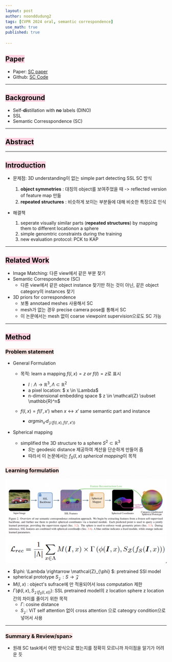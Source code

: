 ```yaml
---
layout: post
author: noonddudung2
tags: [CVPR 2024 oral, semantic correspondence]
use_math: true
published: true

---
```

<!-- # <span style="color: black; background-color: #ffebb4"> [논문리뷰] Improving Semantic Correspondence with Veiwpoint-Guided Spherical Maps</span> -->
## <span style="color: black; background-color: #ffd1df">Paper</span>
* Paper: [SC paper](https://arxiv.org/pdf/2312.13216)
* Github: [SC Code](https://github.com/VICO-UoE/SphericalMaps)

---

## <span style="color: black; background-color: #ffd1df">Background</span>
* Self-**di**stillation with **no** labels (DINO)
* SSL
* Semantic Corresspondence (SC)


---

## <span style="color: black; background-color: #ffd1df">Abstract</span>

---

## <span style="color: black; background-color: #ffd1df">Introduction</span>
* 문제점: 3D understanding이 없는 simple part detecting SSL SC 방식
  1. **object symmetries** : 대칭의 object를 보여주었을 때 -> reflected version of feature map 만듦
  2. **repeated structures** : 비슷하게 보이는 부분들에 대해 비슷한 특징으로 인식
  
* 해결책
  1. seperate visually similar parts (**repeated structures**) by mapping them to different locationon a sphere
  2. simple genomtric constraints during the training
  3. new evaluation protocol: PCK to KAP

---

## <span style="color: black; background-color: #ffd1df">Related Work</span>
* Image Matching: 다른 view에서 같은 부분 찾기
* Semantic Correspondence (SC)
  * 다른 view에서 같은 object instance 찾기만 하는 것이 아닌, 같은 object category의 instances 찾기
* 3D priors for correspondence
  * 보통 annotaed meshes 사용해서 SC
  * mesh가 없는 경우 precise camera pose를 통해서 SC
  * 이 논문에서는 mesh 없이 coarse viewpoint supervision으로도 SC 가능

---

## <span style="color: black; background-color: #ffd1df">Method</span>
### <span style="color: black; background-color: #ffe4e1">Problem statement</span>
* General Formulation
  * 목적: learn a mapping $f(I,x)=z \ or \ f(I)=z$로 표시
    * $I: \Lambda \rightarrow \mathbb{R}^3, \Lambda \subset \mathbb{R}^2$
    * a pixel location: $ x \in \Lambda$
    * n-dimensional embedding space $ z \in \mathcal{Z} \subset \mathbb{R}^n$
  
  * $f(I,x) = f(I',x')$ when $x \leftrightarrow x'$ same semantic part and instance
    * $argmin_{x'}d_{\mathcal{Z}(f(I,x),f(I',x'))}$

* Spherical mapping
  * simplified the 3D structure to a sphere $S^2 \subset \mathbb{R}^3$
    * $S$는 geodesic distance 제공하여 계산을 단순하게 만들어 줌
    * 따라서 이 논문에서는 $f_{S}(I,x)$ *spherical mapping*이 목적

### <span style="color: black; background-color: #ffe4e1">Learning formulation</span>
![sc_pipeline](images/sc/sc_pipeline.png)
![sc_eq1](images/sc/sc_eq1.png)
* $\phi: \Lambda \rightarrow \mathcal{Z}_{\phi} $: pretrained SSl model
* spherical prototype $S_{\mathcal{Z}}: S \rightarrow \mathcal{Z}$
* $M(I,x)$ : object's sufrace에 만 적용되어서 loss computation 제한
* $\Gamma (\phi(I,x),S_{\mathcal{Z}(f_S(I,x))})$: SSL pretrained model의 z location sphere z location 간의 차이를 줄이기 위한 목적
  * $\Gamma$: cosine distance
  * $S_{\mathcal{Z}}$: ViT self attention 없이 cross attention 으로 cateogry condition으로 넣어서 사용

---

### <span style="color: black; background-color: #ffe4e1">Summary & Review/span>
* 원래 SC task에서 어떤 방식으로 했는지를 정확히 모르니까 차이점을 알기가 어려운 듯


<!-- 
# Sample heading 1

## Sample heading 2
å
### Sample heading 3

#### Sample heading 4

##### Sample heading 5

###### Sample heading 6

Mauris viverra dictum ultricies. Vestibulum quis ipsum euismod, facilisis metus sed, varius ipsum. Donec scelerisque lacus libero, eu dignissim sem venenatis at. Etiam id nisl ut lorem gravida euismod.

## Lists

Unordered:

- Fusce non velit cursus ligula mattis convallis vel at metus[^2].
- Sed pharetra tellus massa, non elementum eros vulputate non.
- Suspendisse potenti.

Ordered:

1. Quisque arcu felis, laoreet vel accumsan sit amet, fermentum at nunc.
2. Sed massa quam, auctor in eros quis, porttitor tincidunt orci.
3. Nulla convallis id sapien ornare viverra.
4. Nam a est eget ligula pellentesque posuere.

## Blockquote

The following is a blockquote:

> Suspendisse tempus dolor nec risus sodales posuere. Proin dui dui, mollis a consectetur molestie, lobortis vitae tellus.

## Thematic breaks (<hr>)

Mauris viverra dictum ultricies[^3]. Vestibulum quis ipsum euismod, facilisis metus sed, varius ipsum. Donec scelerisque lacus libero, eu dignissim sem venenatis at. Etiam id nisl ut lorem gravida euismod. **You can put some text inside the horizontal rule like so.**

---

{: data-content="hr with text"}

Mauris viverra dictum ultricies. Vestibulum quis ipsum euismod, facilisis metus sed, varius ipsum. Donec scelerisque lacus libero, eu dignissim sem venenatis at. Etiam id nisl ut lorem gravida euismod. **Or you can just have an clean horizontal rule.**

---

Mauris viverra dictum ultricies. Vestibulum quis ipsum euismod, facilisis metus sed, varius ipsum. Donec scelerisque lacus libero, eu dignissim sem venenatis at. Etiam id nisl ut lorem gravida euismod. Or you can just have an clean horizontal rule.

## Code

Now some code:

```
const ultimateTruth = 'follow middlepath';
console.log(ultimateTruth);
```

And here is some `inline code`!

## Tables

Now a table:


| Tables        |      Are      |  Cool |
| --------------- | :-------------: | ------: |
| col 3 is      | right-aligned | $1600 |
| col 2 is      |   centered   |   $12 |
| zebra stripes |   are neat   |    $1 |

## Images

![theme logo](http://www.abhinavsaxena.com/images/abhinav.jpeg)

This is an image[^4]

---

{: data-content="footnotes"}

[^1]: this is a footnote. You should reach here if you click on the corresponding superscript number.
    
[^2]: hey there, don't forget to read all the footnotes!
    
[^3]: this is another footnote.
    
[^4]: this is a very very long footnote to test if a very very long footnote brings some problems or not; hope that there are no problems but you know sometimes problems arise from nowhere. -->
